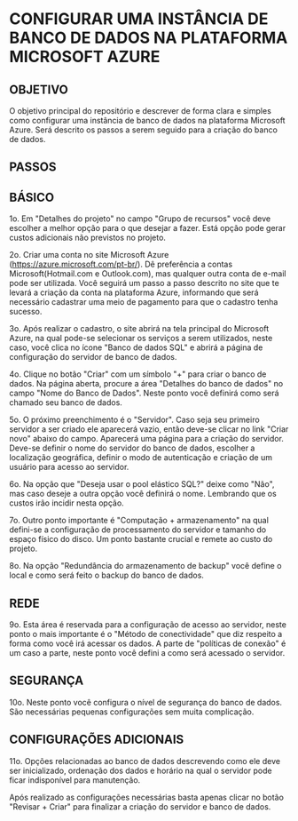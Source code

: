 # CONFIGURAR UMA INSTÂNCIA DE BANCO DE DADOS NA PLATAFORMA MICROSOFT AZURE

## OBJETIVO
O objetivo principal do repositório e descrever de forma clara e simples como configurar uma instância de banco de dados na 
plataforma Microsoft Azure. Será descrito os passos a serem seguido para a criação do banco de dados.

## PASSOS

## BÁSICO
1o. Em "Detalhes do projeto" no campo "Grupo de recursos" você deve escolher a melhor opção para o que desejar a fazer. Está opção
pode gerar custos adicionais não previstos no projeto.

2o. Criar uma conta no site Microsoft Azure (https://azure.microsoft.com/pt-br/). Dê preferência a contas Microsoft(Hotmail.com e
Outlook.com), mas qualquer outra conta de e-mail pode ser utilizada. Você seguirá um passo a passo descrito no site que te levará
a criação da conta na plataforma Azure, informando que será necessário cadastrar uma meio de pagamento para que o cadastro tenha
sucesso.

3o. Após realizar o cadastro, o site abrirá na tela principal do Microsoft Azure, na qual pode-se selecionar os serviços a serem
utilizados, neste caso, você clica no ícone "Banco de dados SQL" e abrirá a página de configuração do servidor de banco de dados.

4o. Clique no botão "Criar" com um símbolo "+" para criar o banco de dados. Na página aberta, procure a área "Detalhes do banco de
dados" no campo "Nome do Banco de Dados". Neste ponto você definirá como será chamado seu banco de dados.

5o. O próximo preenchimento é o "Servidor". Caso seja seu primeiro servidor a ser criado ele aparecerá vazio, então deve-se clicar
no link "Criar novo" abaixo do campo. Aparecerá uma página para a criação do servidor. Deve-se definir o nome do servidor do banco
de dados, escolher a localização geográfica, definir o modo de autenticação e criação de um usuário para acesso ao servidor.

6o. Na opção que "Deseja usar o pool elástico SQL?" deixe como "Não", mas caso deseje a outra opção você definirá o nome. Lembrando
que os custos irão incidir nesta opção.

7o. Outro ponto importante é "Computação + armazenamento" na qual defini-se a configuração de processamento do servidor e tamanho do
espaço físico do disco. Um ponto bastante crucial e remete ao custo do projeto.

8o. Na opção "Redundância do armazenamento de backup" você define o local e como será feito o backup do banco de dados.

## REDE
9o. Esta área é reservada para a configuração de acesso ao servidor, neste ponto o mais importante é o "Método de conectividade" que
diz respeito a forma como você irá acessar os dados. A parte de "políticas de conexão" é um caso a parte, neste ponto você defini a 
como será acessado o servidor.

## SEGURANÇA
10o. Neste ponto você configura o nível de segurança do banco de dados. São necessárias pequenas configurações sem muita complicação.

## CONFIGURAÇÕES ADICIONAIS
11o. Opções relacionadas ao banco de dados descrevendo como ele deve ser inicializado, ordenação dos dados e horário na qual o servidor
pode ficar indisponível para manutenção.

Após realizado as configurações necessárias basta apenas clicar no botão "Revisar + Criar" para finalizar a criação do servidor e
banco de dados.

